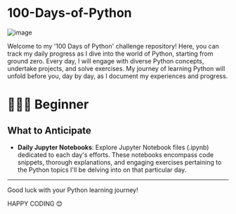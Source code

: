 # 100-Days-of-Python

![image](https://github.com/Tanwar-12/100-Days-of-Python-/assets/110081008/e62e4478-4d5c-44ba-9fb9-793f964d1551)

Welcome to my '100 Days of Python' challenge repository! Here, you can track my daily progress as I dive into the world of Python, starting from ground zero. Every day, I will engage with diverse Python concepts, undertake projects, and solve exercises. My journey of learning Python will unfold before you, day by day, as I document my experiences and progress.

# 👨🏻‍🎓 Beginner
## What to Anticipate

- **Daily Jupyter Notebooks**: 
Explore Jupyter Notebook files (.ipynb) dedicated to each day's efforts. These notebooks encompass code snippets, thorough explanations, and engaging exercises pertaining to the Python topics I'll be delving into on that particular day.
---
 Good luck with your Python learning journey!

HAPPY CODING 😊
